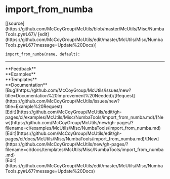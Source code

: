 # <a id="McUtils.Misc.NumbaTools.import_from_numba">import_from_numba</a>
<div class="docs-source-link" markdown="1">
[[source](https://github.com/McCoyGroup/McUtils/blob/master/McUtils/Misc/NumbaTools.py#L67)/
[edit](https://github.com/McCoyGroup/McUtils/edit/master/McUtils/Misc/NumbaTools.py#L67?message=Update%20Docs)]
</div>

```python
import_from_numba(name, default): 
```













---


<div markdown="1" class="text-secondary">
<div class="container">
  <div class="row">
   <div class="col" markdown="1">
**Feedback**   
</div>
   <div class="col" markdown="1">
**Examples**   
</div>
   <div class="col" markdown="1">
**Templates**   
</div>
   <div class="col" markdown="1">
**Documentation**   
</div>
   <div class="col" markdown="1">
   
</div>
   <div class="col" markdown="1">
   
</div>
   <div class="col" markdown="1">
   
</div>
</div>
  <div class="row">
   <div class="col" markdown="1">
[Bug](https://github.com/McCoyGroup/McUtils/issues/new?title=Documentation%20Improvement%20Needed)/[Request](https://github.com/McCoyGroup/McUtils/issues/new?title=Example%20Request)   
</div>
   <div class="col" markdown="1">
[Edit](https://github.com/McCoyGroup/McUtils/edit/gh-pages/ci/examples/McUtils/Misc/NumbaTools/import_from_numba.md)/[New](https://github.com/McCoyGroup/McUtils/new/gh-pages/?filename=ci/examples/McUtils/Misc/NumbaTools/import_from_numba.md)   
</div>
   <div class="col" markdown="1">
[Edit](https://github.com/McCoyGroup/McUtils/edit/gh-pages/ci/docs/McUtils/Misc/NumbaTools/import_from_numba.md)/[New](https://github.com/McCoyGroup/McUtils/new/gh-pages/?filename=ci/docs/templates/McUtils/Misc/NumbaTools/import_from_numba.md)   
</div>
   <div class="col" markdown="1">
[Edit](https://github.com/McCoyGroup/McUtils/edit/master/McUtils/Misc/NumbaTools.py#L67?message=Update%20Docs)   
</div>
   <div class="col" markdown="1">
   
</div>
   <div class="col" markdown="1">
   
</div>
   <div class="col" markdown="1">
   
</div>
</div>
</div>
</div>